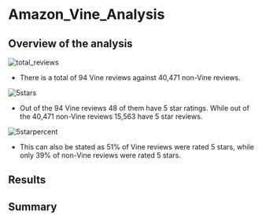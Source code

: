 # Amazon_Vine_Analysis

## Overview of the analysis

![total_reviews](https://user-images.githubusercontent.com/88587406/144727618-c167be1a-ae3f-449b-8176-62f3353e8c5a.PNG)

* There is a total of 94 Vine reviews against 40,471 non-Vine reviews.

![5stars](https://user-images.githubusercontent.com/88587406/144727623-346766ca-fa78-44f2-94de-03fc42c940d3.PNG)

* Out of the 94 Vine reviews 48 of them have 5 star ratings. While out of the 40,471 non-Vine reviews 15,563 have 5 star reviews.

![5starpercent](https://user-images.githubusercontent.com/88587406/144727629-4e4a0d0d-f47b-438c-bfba-82da2ebe6a24.PNG)
* This can also be stated as 51% of Vine reviews were rated 5 stars, while only 39% of non-Vine reviews were rated 5 stars. 
## Results

## Summary
